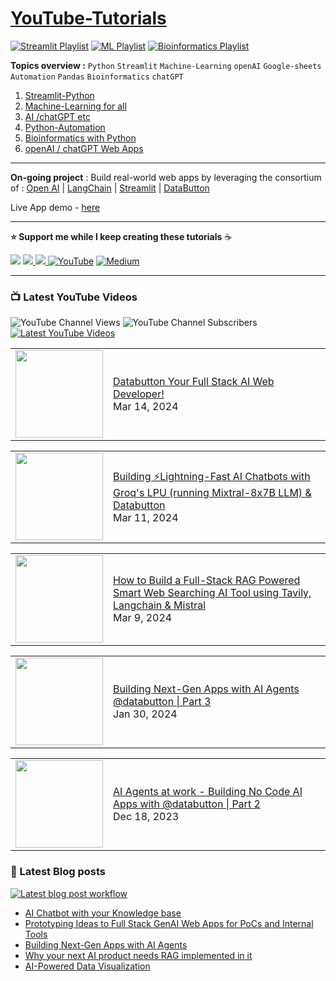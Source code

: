 # [YouTube-Tutorials](https://www.youtube.com/c/Avra_b) 

[![Streamlit Playlist](https://github.com/avrabyt/YouTube-Tutorials/actions/workflows/Streamlit-workflow.yml/badge.svg)](https://github.com/avrabyt/YouTube-Tutorials/actions/workflows/Streamlit-workflow.yml)
[![ML Playlist](https://github.com/avrabyt/YouTube-Tutorials/actions/workflows/ml-automation.yml/badge.svg)](https://github.com/avrabyt/YouTube-Tutorials/actions/workflows/ml-automation.yml)
[![Bioinformatics Playlist](https://github.com/avrabyt/YouTube-Tutorials/actions/workflows/bioinfo-workflow.yml/badge.svg)](https://github.com/avrabyt/YouTube-Tutorials/actions/workflows/bioinfo-workflow.yml)

**Topics overview :**  `Python` `Streamlit` `Machine-Learning` `openAI` `Google-sheets` `Automation` `Pandas` `Bioinformatics` `chatGPT`

1. [Streamlit-Python](https://github.com/avrabyt/YouTube-Tutorials/tree/main/Streamlit-Python)
2. [Machine-Learning for all](https://github.com/avrabyt/YouTube-Tutorials/tree/main/Machine-Learning%20for%20all)
3. [AI /chatGPT etc](https://github.com/avrabyt/YouTube-Tutorials/tree/main/Machine-Learning%20for%20all)
4. [Python-Automation](https://github.com/avrabyt/YouTube-Tutorials/tree/main/Python-Automation)
5. [Bioinformatics with Python](https://github.com/avrabyt/YouTube-Tutorials/tree/main/Bioinformatics%20with%20Python)
6. [openAI / chatGPT Web Apps](https://github.com/avrabyt/Holiday-coding-session/tree/5af12fbdc474b07f70397390e5040096b92814d2)



------
**On-going project** : Build real-world web apps by leveraging the consortium of : [Open AI](https://openai.com/) |
[LangChain](https://langchain.readthedocs.io/en/latest/index.html) | 
[Streamlit](https://streamlit.io/) | 
[DataButton](https://www.databutton.io/)

Live App demo - [here](https://next.databutton.com/v/lgzxq112)

------

**⭐  Support me while I keep creating these tutorials** ☕️

<a href="https://www.buymeacoffee.com/AvraCodes" target="_blank"><img src="https://img.shields.io/badge/Buy_Me_A_Coffee-FFDD00?style=for-the-badge&logo=buy-me-a-coffee&logoColor=black" ></a>
<a href='https://ko-fi.com/avrabyt' target='_blank'><img src='https://img.shields.io/badge/Ko--fi-F16061?style=for-the-badge&logo=ko-fi&logoColor=white'> </a>
<a href='https://www.patreon.com/user?u=82100262'><img src='https://img.shields.io/badge/Patreon-F96854?style=for-the-badge&logo=patreon&logoColor=white'> </a>
[![YouTube](https://img.shields.io/badge/YouTube-%23FF0000.svg?style=for-the-badge&logo=YouTube&logoColor=white)](https://www.youtube.com/c/Avra_b)
[![Medium](https://img.shields.io/badge/Medium-12100E?style=for-the-badge&logo=medium&logoColor=white)](https://medium.com/@avra42)

-------------

### 📺 Latest YouTube Videos
![YouTube Channel Views](https://img.shields.io/youtube/channel/views/UCDMP6ATYKNXMvn2ok1gfM7Q?style=plastic)
![YouTube Channel Subscribers](https://img.shields.io/youtube/channel/subscribers/UCDMP6ATYKNXMvn2ok1gfM7Q?style=plastic)
[![Latest YouTube Videos](https://github.com/avrabyt/YouTube-Tutorials/actions/workflows/Youtube-workflow.yml/badge.svg)](https://github.com/avrabyt/YouTube-Tutorials/actions/workflows/Youtube-workflow.yml)


<!-- YOUTUBE:START --><table><tr><td><a href="https://www.youtube.com/watch?v=KPik6zZnNsA"><img width="140px" src="https://i.ytimg.com/vi/KPik6zZnNsA/mqdefault.jpg"></a></td>
<td><a href="https://www.youtube.com/watch?v=KPik6zZnNsA">Databutton Your Full Stack AI Web Developer!</a><br/>Mar 14, 2024</td></tr></table>
<table><tr><td><a href="https://www.youtube.com/watch?v=RmmaDBe78Dc"><img width="140px" src="https://i.ytimg.com/vi/RmmaDBe78Dc/mqdefault.jpg"></a></td>
<td><a href="https://www.youtube.com/watch?v=RmmaDBe78Dc">Building ⚡️Lightning-Fast AI Chatbots with Groq&#39;s LPU &lpar;running Mixtral-8x7B LLM&rpar; &amp; Databutton</a><br/>Mar 11, 2024</td></tr></table>
<table><tr><td><a href="https://www.youtube.com/watch?v=rwJNtOQVaRY"><img width="140px" src="https://i.ytimg.com/vi/rwJNtOQVaRY/mqdefault.jpg"></a></td>
<td><a href="https://www.youtube.com/watch?v=rwJNtOQVaRY">How to Build a Full-Stack RAG Powered Smart Web Searching AI Tool using Tavily, Langchain &amp; Mistral</a><br/>Mar 9, 2024</td></tr></table>
<table><tr><td><a href="https://www.youtube.com/watch?v=_uBq68uvQ6g"><img width="140px" src="https://i.ytimg.com/vi/_uBq68uvQ6g/mqdefault.jpg"></a></td>
<td><a href="https://www.youtube.com/watch?v=_uBq68uvQ6g">Building Next-Gen Apps with AI Agents @databutton  | Part 3</a><br/>Jan 30, 2024</td></tr></table>
<table><tr><td><a href="https://www.youtube.com/watch?v=YCNpMGV4dWE"><img width="140px" src="https://i.ytimg.com/vi/YCNpMGV4dWE/mqdefault.jpg"></a></td>
<td><a href="https://www.youtube.com/watch?v=YCNpMGV4dWE">AI Agents at work - Building No Code AI Apps with @databutton | Part 2</a><br/>Dec 18, 2023</td></tr></table>
<!-- YOUTUBE:END -->



### 📑 Latest Blog posts
[![Latest blog post workflow](https://github.com/avrabyt/YouTube-Tutorials/actions/workflows/blog-post-workflow.yml/badge.svg?branch=main)](https://github.com/avrabyt/YouTube-Tutorials/actions/workflows/blog-post-workflow.yml)

<!-- BLOG-POST-LIST:START -->
- [AI Chatbot with your Knowledge base](https://medium.com/databutton/ai-chatbot-with-your-knowledge-base-0390c8c6e5d8?source=rss-bf79cad6afa1------2)
- [Prototyping Ideas to Full Stack GenAI Web Apps for PoCs and Internal Tools](https://medium.com/databutton/prototyping-ideas-to-full-stack-genai-web-apps-for-pocs-and-internal-tools-1743bf260916?source=rss-bf79cad6afa1------2)
- [Building Next-Gen Apps with AI Agents](https://medium.com/databutton/building-next-gen-apps-with-ai-agents-f18551c71218?source=rss-bf79cad6afa1------2)
- [Why your next AI product needs RAG implemented in it](https://medium.com/databutton/why-your-next-ai-product-needs-rag-implemented-in-it-9ee22f9770c8?source=rss-bf79cad6afa1------2)
- [AI-Powered Data Visualization](https://medium.com/databutton/ai-powered-data-visualization-134e89d82d99?source=rss-bf79cad6afa1------2)
<!-- BLOG-POST-LIST:END -->
